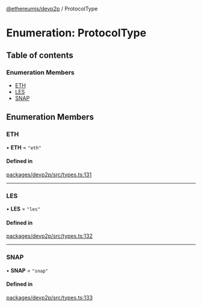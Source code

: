 [@ethereumjs/devp2p](../README.md) / ProtocolType

# Enumeration: ProtocolType

## Table of contents

### Enumeration Members

- [ETH](ProtocolType.md#eth)
- [LES](ProtocolType.md#les)
- [SNAP](ProtocolType.md#snap)

## Enumeration Members

### ETH

• **ETH** = ``"eth"``

#### Defined in

[packages/devp2p/src/types.ts:131](https://github.com/ethereumjs/ethereumjs-monorepo/blob/master/packages/devp2p/src/types.ts#L131)

___

### LES

• **LES** = ``"les"``

#### Defined in

[packages/devp2p/src/types.ts:132](https://github.com/ethereumjs/ethereumjs-monorepo/blob/master/packages/devp2p/src/types.ts#L132)

___

### SNAP

• **SNAP** = ``"snap"``

#### Defined in

[packages/devp2p/src/types.ts:133](https://github.com/ethereumjs/ethereumjs-monorepo/blob/master/packages/devp2p/src/types.ts#L133)
